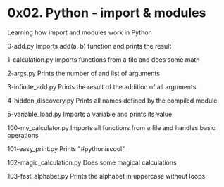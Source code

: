 # 0x02. Python - import & modules

Learning how import and modules work in Python

0-add.py
Imports add(a, b) function and prints the result

1-calculation.py
Imports functions from a file and does some math

2-args.py
Prints the number of and list of arguments

3-infinite_add.py
Prints the result of the addition of all arguments

4-hidden_discovery.py
Prints all names defined by the compiled module

5-variable_load.py
Imports a variable and prints its value

100-my_calculator.py
Imports all functions from a file and handles basic operations

101-easy_print.py
Prints "#pythoniscool"

102-magic_calculation.py
Does some magical calculations

103-fast_alphabet.py
Prints the alphabet in uppercase without loops